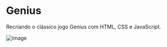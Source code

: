 # Genius
Recriando o clássico jogo Genius com HTML, CSS e JavaScript. 


![image](https://user-images.githubusercontent.com/90053879/146598041-aef01451-3a78-475b-a8a9-9d760c6ea8be.png)
